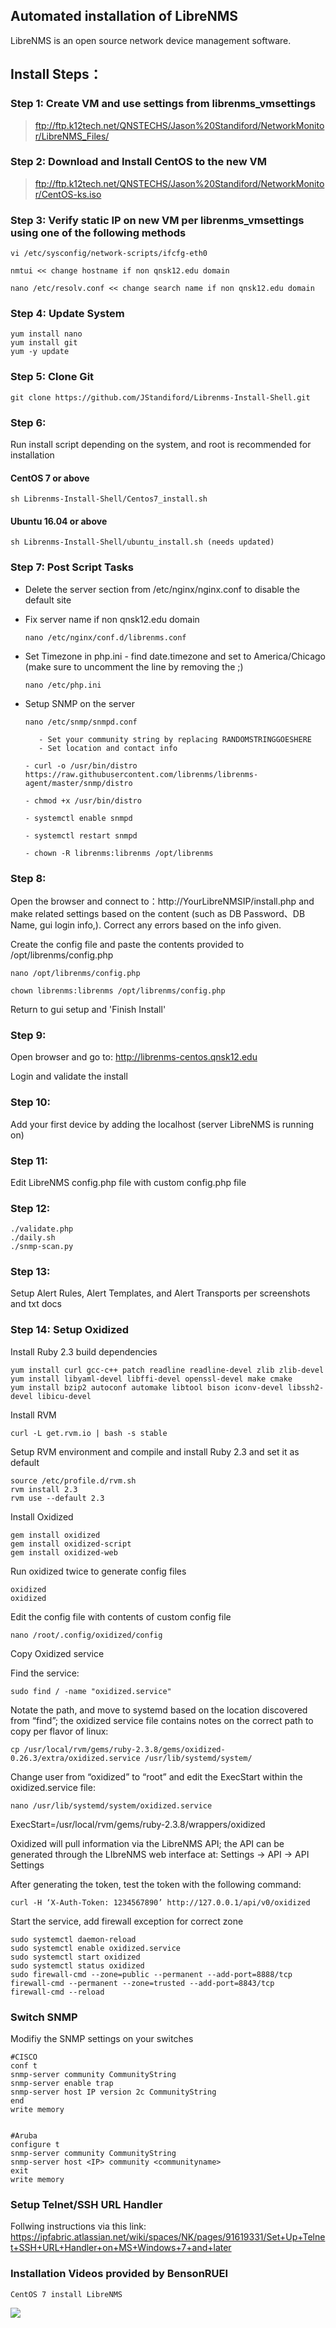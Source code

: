 ## Automated installation of LibreNMS
LibreNMS is an open source network device management software.

## Install Steps：

### Step 1: Create VM and use settings from librenms_vmsettings
   > ftp://ftp.k12tech.net/QNSTECHS/Jason%20Standiford/NetworkMonitor/LibreNMS_Files/


### Step 2: Download and Install CentOS to the new VM
   > ftp://ftp.k12tech.net/QNSTECHS/Jason%20Standiford/NetworkMonitor/CentOS-ks.iso
   
   
### Step 3: Verify static IP on new VM per librenms_vmsettings using one of the following methods

    vi /etc/sysconfig/network-scripts/ifcfg-eth0
    
    nmtui << change hostname if non qnsk12.edu domain
    
    nano /etc/resolv.conf << change search name if non qnsk12.edu domain


### Step 4: Update System
    yum install nano
    yum install git
    yum -y update
    


### Step 5: Clone Git 
    git clone https://github.com/JStandiford/Librenms-Install-Shell.git


### Step 6:
Run install script depending on the system, and root is recommended for installation
  
  
#### CentOS 7 or above
  
    sh Librenms-Install-Shell/Centos7_install.sh
  
#### Ubuntu 16.04 or above  

    sh Librenms-Install-Shell/ubuntu_install.sh (needs updated)
    
    
### Step 7: Post Script Tasks
- Delete the server section from /etc/nginx/nginx.conf to disable the default site

- Fix server name if non qnsk12.edu domain

      nano /etc/nginx/conf.d/librenms.conf

- Set Timezone in php.ini - find date.timezone and set to America/Chicago  (make sure to uncomment the line by removing the ;)

      nano /etc/php.ini

- Setup SNMP on the server

      nano /etc/snmp/snmpd.conf
     
         - Set your community string by replacing RANDOMSTRINGGOESHERE
         - Set location and contact info
   
      - curl -o /usr/bin/distro https://raw.githubusercontent.com/librenms/librenms-agent/master/snmp/distro
   
      - chmod +x /usr/bin/distro
   
      - systemctl enable snmpd
   
      - systemctl restart snmpd

      - chown -R librenms:librenms /opt/librenms        
      
      
### Step 8:
Open the browser and connect to：http://YourLibreNMSIP/install.php  and make related settings based on the content (such as DB Password、DB Name, gui login info,).  Correct any errors based on the info given.  

Create the config file and paste the contents provided to /opt/librenms/config.php

    nano /opt/librenms/config.php

    chown librenms:librenms /opt/librenms/config.php
    
Return to gui setup and 'Finish Install'


### Step 9:
Open browser and go to: http://librenms-centos.qnsk12.edu

Login and validate the install



### Step 10:
Add your first device by adding the localhost (server LibreNMS is running on) 


### Step 11:
Edit LibreNMS config.php file with custom config.php file


### Step 12:
    ./validate.php
    ./daily.sh
    ./snmp-scan.py


### Step 13:
Setup Alert Rules, Alert Templates, and Alert Transports per screenshots and txt docs


### Step 14: Setup Oxidized

Install Ruby 2.3 build dependencies

    yum install curl gcc-c++ patch readline readline-devel zlib zlib-devel
    yum install libyaml-devel libffi-devel openssl-devel make cmake
    yum install bzip2 autoconf automake libtool bison iconv-devel libssh2-devel libicu-devel

Install RVM

    curl -L get.rvm.io | bash -s stable

Setup RVM environment and compile and install Ruby 2.3 and set it as default

    source /etc/profile.d/rvm.sh
    rvm install 2.3
    rvm use --default 2.3
    
Install Oxidized

    gem install oxidized 
    gem install oxidized-script
    gem install oxidized-web
    
Run oxidized twice to generate config files

    oxidized
    oxidized 

Edit the config file with contents of custom config file

    nano /root/.config/oxidized/config
    
Copy Oxidized service

Find the service:

    sudo find / -name "oxidized.service"
Notate the path, and move to systemd based on the location discovered from “find”; the oxidized service file contains notes on the correct path to copy per flavor of linux:

    cp /usr/local/rvm/gems/ruby-2.3.8/gems/oxidized-0.26.3/extra/oxidized.service /usr/lib/systemd/system/

Change user from “oxidized” to “root” and edit the ExecStart within the oxidized.service file:

    nano /usr/lib/systemd/system/oxidized.service
    
ExecStart=/usr/local/rvm/gems/ruby-2.3.8/wrappers/oxidized     
    
Oxidized will pull information via the LibreNMS API; the API can be generated through the LIbreNMS web interface at:
Settings -> API -> API Settings

After generating the token, test the token with the following command:

    curl -H ‘X-Auth-Token: 1234567890’ http://127.0.0.1/api/v0/oxidized
    
Start the service, add firewall exception for correct zone

    sudo systemctl daemon-reload
    sudo systemctl enable oxidized.service
    sudo systemctl start oxidized
    sudo systemctl status oxidized
    sudo firewall-cmd --zone=public --permanent --add-port=8888/tcp
    firewall-cmd --permanent --zone=trusted --add-port=8843/tcp
    firewall-cmd --reload
    

### Switch SNMP 
Modifiy the SNMP settings on your switches

    #CISCO
    conf t
    snmp-server community CommunityString
    snmp-server enable trap 
    snmp-server host IP version 2c CommunityString
    end
    write memory 

    
    #Aruba
    configure t
    snmp-server community CommunityString 
    snmp-server host <IP> community <communityname>
    exit
    write memory
    
    
### Setup Telnet/SSH URL Handler
Follwing instructions via this link:  https://ipfabric.atlassian.net/wiki/spaces/NK/pages/91619331/Set+Up+Telnet+SSH+URL+Handler+on+MS+Windows+7+and+later




### Installation Videos provided by BensonRUEI
   
    CentOS 7 install LibreNMS
[![](http://img.youtube.com/vi/UxsgXax2wBE/0.jpg)](http://www.youtube.com/watch?v=UxsgXax2wBE "")
